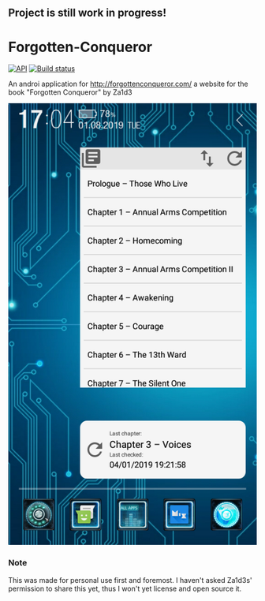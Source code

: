 ## Project is still work in progress!

# Forgotten-Conqueror
[![API](https://img.shields.io/badge/API-15%2B-brightgreen.svg?style=flat)](https://android-arsenal.com/api?level=15)
[![Build status](https://build.appcenter.ms/v0.1/apps/fd232f1f-1879-4db2-90af-8bf70009c5aa/branches/0.3/badge)](https://appcenter.ms)

An androi application for http://forgottenconqueror.com/ a website for the book "Forgotten Conqueror" by Za1d3

<img src="Captures/Screenshot_widgetSmall_widgetLargeAlt.png" width="960"/>

### Note
This was made for personal use first and foremost. I haven't asked Za1d3s' permission to share this yet, thus I won't yet license and open source it.
